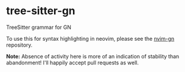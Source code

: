 # tree-sitter-gn
TreeSitter grammar for GN

To use this for syntax highlighting in neovim, please see the [nvim-gn](https://github.com/willcassella/nvim-gn) repository.

**Note:** Absence of activity here is more of an indication of stability than abandonment! I'll happily accept pull requests as well.
